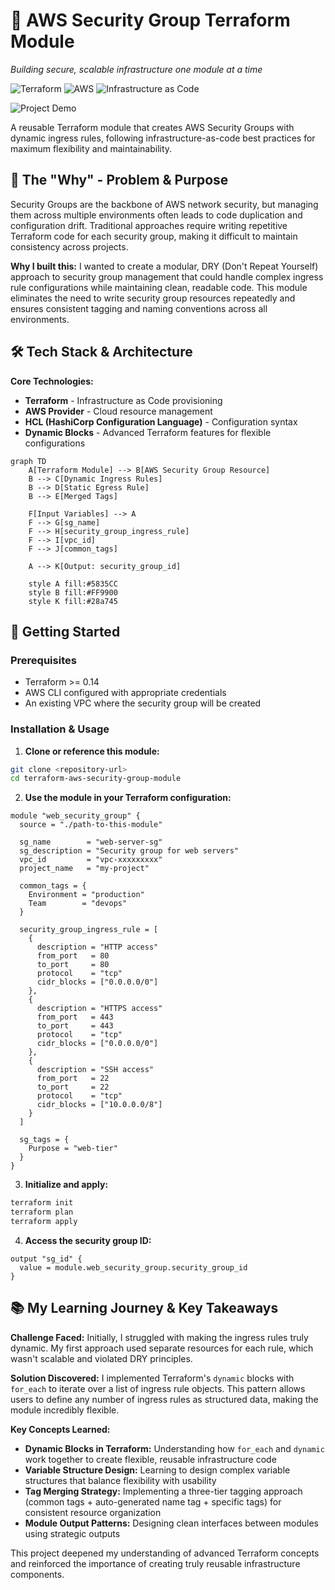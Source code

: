 # 🚀 AWS Security Group Terraform Module

*Building secure, scalable infrastructure one module at a time*

![Terraform](https://img.shields.io/badge/terraform-%235835CC.svg?style=for-the-badge&logo=terraform&logoColor=white)
![AWS](https://img.shields.io/badge/AWS-%23FF9900.svg?style=for-the-badge&logo=amazon-aws&logoColor=white)
![Infrastructure as Code](https://img.shields.io/badge/IaC-Terraform-blueviolet?style=for-the-badge)

<!-- Add your project GIF/screenshot here -->
![Project Demo](https://via.placeholder.com/800x400/1a1a2e/16213e?text=AWS+Security+Group+Module)

A reusable Terraform module that creates AWS Security Groups with dynamic ingress rules, following infrastructure-as-code best practices for maximum flexibility and maintainability.

## 🎯 The "Why" - Problem & Purpose

Security Groups are the backbone of AWS network security, but managing them across multiple environments often leads to code duplication and configuration drift. Traditional approaches require writing repetitive Terraform code for each security group, making it difficult to maintain consistency across projects.

**Why I built this:** I wanted to create a modular, DRY (Don't Repeat Yourself) approach to security group management that could handle complex ingress rule configurations while maintaining clean, readable code. This module eliminates the need to write security group resources repeatedly and ensures consistent tagging and naming conventions across all environments.

## 🛠️ Tech Stack & Architecture

**Core Technologies:**
- **Terraform** - Infrastructure as Code provisioning
- **AWS Provider** - Cloud resource management
- **HCL (HashiCorp Configuration Language)** - Configuration syntax
- **Dynamic Blocks** - Advanced Terraform features for flexible configurations

```mermaid
graph TD
    A[Terraform Module] --> B[AWS Security Group Resource]
    B --> C[Dynamic Ingress Rules]
    B --> D[Static Egress Rule]
    B --> E[Merged Tags]
    
    F[Input Variables] --> A
    F --> G[sg_name]
    F --> H[security_group_ingress_rule]
    F --> I[vpc_id]
    F --> J[common_tags]
    
    A --> K[Output: security_group_id]
    
    style A fill:#5835CC
    style B fill:#FF9900
    style K fill:#28a745
```

## 🚀 Getting Started

### Prerequisites
- Terraform >= 0.14
- AWS CLI configured with appropriate credentials
- An existing VPC where the security group will be created

### Installation & Usage

1. **Clone or reference this module:**
```bash
git clone <repository-url>
cd terraform-aws-security-group-module
```

2. **Use the module in your Terraform configuration:**
```hcl
module "web_security_group" {
  source = "./path-to-this-module"
  
  sg_name        = "web-server-sg"
  sg_description = "Security group for web servers"
  vpc_id         = "vpc-xxxxxxxxx"
  project_name   = "my-project"
  
  common_tags = {
    Environment = "production"
    Team        = "devops"
  }
  
  security_group_ingress_rule = [
    {
      description = "HTTP access"
      from_port   = 80
      to_port     = 80
      protocol    = "tcp"
      cidr_blocks = ["0.0.0.0/0"]
    },
    {
      description = "HTTPS access"
      from_port   = 443
      to_port     = 443
      protocol    = "tcp"
      cidr_blocks = ["0.0.0.0/0"]
    },
    {
      description = "SSH access"
      from_port   = 22
      to_port     = 22
      protocol    = "tcp"
      cidr_blocks = ["10.0.0.0/8"]
    }
  ]
  
  sg_tags = {
    Purpose = "web-tier"
  }
}
```

3. **Initialize and apply:**
```bash
terraform init
terraform plan
terraform apply
```

4. **Access the security group ID:**
```hcl
output "sg_id" {
  value = module.web_security_group.security_group_id
}
```

## 📚 My Learning Journey & Key Takeaways

**Challenge Faced:** Initially, I struggled with making the ingress rules truly dynamic. My first approach used separate resources for each rule, which wasn't scalable and violated DRY principles.

**Solution Discovered:** I implemented Terraform's `dynamic` blocks with `for_each` to iterate over a list of ingress rule objects. This pattern allows users to define any number of ingress rules as structured data, making the module incredibly flexible.

**Key Concepts Learned:**
- **Dynamic Blocks in Terraform:** Understanding how `for_each` and `dynamic` work together to create flexible, reusable infrastructure code
- **Variable Structure Design:** Learning to design complex variable structures that balance flexibility with usability
- **Tag Merging Strategy:** Implementing a three-tier tagging approach (common tags + auto-generated name tag + specific tags) for consistent resource organization
- **Module Output Patterns:** Designing clean interfaces between modules using strategic outputs

This project deepened my understanding of advanced Terraform concepts and reinforced the importance of creating truly reusable infrastructure components.
